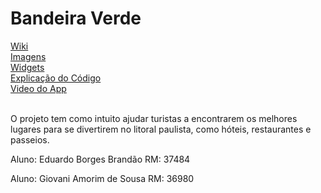 <h1>Bandeira Verde</h1>
<a href="https://github.com/Giovani-Sousa/AppLitoral/wiki">Wiki</a><br>
<a href="https://github.com/Giovani-Sousa/AppLitoral/wiki/Imagens-do-Protótipo">Imagens</a><br>
<a href="https://github.com/Giovani-Sousa/AppLitoral/wiki/Widgets">Widgets</a><br>
<a href="https://github.com/Giovani-Sousa/AppLitoral/wiki/Explicação-do-Código">Explicação do Código</a><br>
<a href="https://github.com/Giovani-Sousa/AppLitoral/blob/main/20240617-1720-15.6767713.mp4">Video do App</a><br><br>
<p>O projeto tem como intuito ajudar turistas a encontrarem os melhores lugares para se divertirem no litoral paulista, como hóteis, restaurantes e passeios.</p>
<p>Aluno: Eduardo Borges Brandão RM: 37484</p>
<p>Aluno: Giovani Amorim de Sousa RM: 36980</p>
